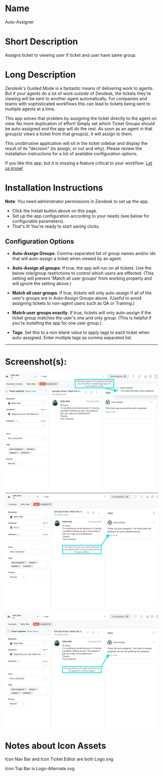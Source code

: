 # Name
Auto-Assigner

# Short Description
Assigns ticket to viewing user if ticket and user have same group.

# Long Description
Zendesk's Guided Mode is a fantastic means of delivering work to agents. But if your agents do a lot of work *outside* of Zendesk, the tickets they're viewing will be sent to another agent automatically.
For companies and teams with sophisticated workflows this can lead to tickets being sent to multiple agents at a time.

This app solves that problem by assigning the ticket directly to the agent on view. No more duplication of effort!
Simply set which Ticket Groups should be auto-assigned and the app will do the rest. As soon as an agent in that group(s) views a ticket from that group(s), it will assign to them.

This unobtrusive application will sit in the ticket sidebar and display the result of its "decision" (to assign, or not and why). Please review the installation instructions for a list of available configuration options.

If you like this app, but it is missing a feature critical to your workflow: [Let us know!](https://support.3sigmatechnologies.com/hc/en-us/requests/new?ticket_form_id=13806449792525)


# Installation Instructions
**Note**: You need administrator permissions in Zendesk to set up the app.
 * Click the Install button above on this page.
 * Set up the app configuration according to your needs (see below for configurable parameters).
 * That's it! You're ready to start saving clicks.

## Configuration Options

<!-- groups -->
* **Auto-Assign Groups**: Comma-separated list of group names and/or ids that will auto-assign a ticket when viewed by an agent.
<!-- runonall -->
* **Auto-Assign all groups**: If true, the app will run on all tickets. Use the below role/group restrictions to control which users are effected. (This setting will prevent 'Match all user groups' from working properly and will ignore the setting above.)
<!-- matchall -->
* **Match all user groups**: If true, tickets will only auto-assign if all of the user's groups are in Auto-Assign Groups above. (Useful to avoid assigning tickets to non-agent users such as QA or Training.)
<!-- exactmatch -->
* **Match user groups exactly**: If true, tickets will only auto-assign if the ticket group matches the user's one and only group. (This is helpful if you're installing the app for one user group.)
<!-- tagstoadd -->
* **Tags**: Set this to a non-blank value to apply tags to each ticket when auto-assigned. Enter multiple tags as comma separated list.

---------------------------------------

# Screenshot(s):

![Notifies the agent of the assignment allowing you, the admin, to preserve app space for more important visuals.](/assets/screenshot-0.png "Successful assignment")

![Two layers of control over which groups are auto-assigned (within the app's setup and from the app's visibility).](/assets/screenshot-1.png "Two layers of control")

![The app only auto-assigns tickets that are not assigned to individual agents.](/assets/screenshot-2.png "Already Assigned")

# Notes about Icon Assets

Icon Nav Bar and Icon Ticket Editor are both Logo.svg

Icon Top Bar is Logo-Alternate.svg